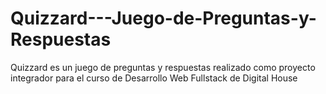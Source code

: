 # Quizzard---Juego-de-Preguntas-y-Respuestas
Quizzard es un juego de preguntas y respuestas realizado como proyecto integrador para el curso de Desarrollo Web Fullstack de Digital House
